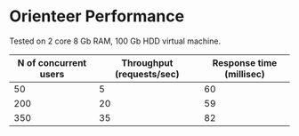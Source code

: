 # Orienteer Performance

Tested on 2 core 8 Gb RAM, 100 Gb HDD virtual machine.

| N of concurrent users | Throughput \(requests/sec\) | Response time \(millisec\) |
| --- | --- | --- |
| 50 | 5 | 60 |
| 200 | 20 | 59 |
| 350 | 35 | 82 |



